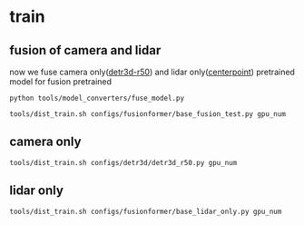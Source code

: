 # train
## fusion of camera and lidar
now we fuse camera only([detr3d-r50](https://drive.google.com/drive/folders/18q2sQ-J-AxqeCO8FaAWKQ9Fi13PPv_MR)) and lidar only([centerpoint](https://download.openmmlab.com/mmdetection3d/v0.1.0_models/centerpoint/centerpoint_01voxel_second_secfpn_circlenms_4x8_cyclic_20e_nus/centerpoint_01voxel_second_secfpn_circlenms_4x8_cyclic_20e_nus_20201001_135205-5db91e00.pth)) pretrained model for fusion pretrained
```shell
python tools/model_converters/fuse_model.py
```
```shell
tools/dist_train.sh configs/fusionformer/base_fusion_test.py gpu_num
```
## camera only
```shell
tools/dist_train.sh configs/detr3d/detr3d_r50.py gpu_num
```
## lidar only
```shell
tools/dist_train.sh configs/fusionformer/base_lidar_only.py gpu_num
```